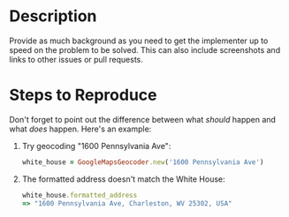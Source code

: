 # Description

Provide as much background as you need to get the implementer up to speed on the
problem to be solved. This can also include screenshots and links to other
issues or pull requests.

# Steps to Reproduce

Don't forget to point out the difference between what *should* happen and what
*does* happen. Here's an example:

1. Try geocoding "1600 Pennsylvania Ave":
    ```ruby
    white_house = GoogleMapsGeocoder.new('1600 Pennsylvania Ave')
    ```
2. The formatted address doesn't match the White House:
   ```ruby
   white_house.formatted_address
   => "1600 Pennsylvania Ave, Charleston, WV 25302, USA"
   ```
